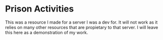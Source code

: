 # Prison Activities

This was a resource I made for a server I was a dev for. It will not work as it relies on many other resources that are propietary to that server. I will leave this here
as a demonstration of my work.
